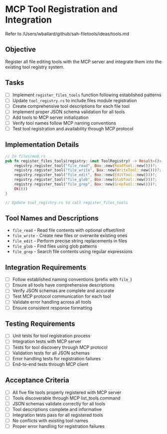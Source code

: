 # MCP Tool Registration and Integration

Refer to /Users/wballard/github/sah-filetools/ideas/tools.md

## Objective
Register all file editing tools with the MCP server and integrate them into the existing tool registry system.

## Tasks
- [ ] Implement `register_files_tools` function following established patterns
- [ ] Update `tool_registry.rs` to include files module registration
- [ ] Create comprehensive tool descriptions for each file tool
- [ ] Implement proper JSON schema validation for all tools
- [ ] Add tools to MCP server initialization
- [ ] Verify tool names follow MCP naming conventions
- [ ] Test tool registration and availability through MCP protocol

## Implementation Details
```rust
// In files/mod.rs
pub fn register_files_tools(registry: &mut ToolRegistry) -> Result<()> {
    registry.register_tool("file_read", Box::new(ReadTool::new()))?;
    registry.register_tool("file_write", Box::new(WriteTool::new()))?;
    registry.register_tool("file_edit", Box::new(EditTool::new()))?;
    registry.register_tool("file_glob", Box::new(GlobTool::new()))?;
    registry.register_tool("file_grep", Box::new(GrepTool::new()))?;
    Ok(())
}

// Update tool_registry.rs to call register_files_tools
```

## Tool Names and Descriptions
- `file_read` - Read file contents with optional offset/limit
- `file_write` - Create new files or overwrite existing ones
- `file_edit` - Perform precise string replacements in files
- `file_glob` - Find files using glob patterns
- `file_grep` - Search file contents using regular expressions

## Integration Requirements
- [ ] Follow established naming conventions (prefix with `file_`)
- [ ] Ensure all tools have comprehensive descriptions
- [ ] Verify JSON schemas are complete and accurate
- [ ] Test MCP protocol communication for each tool
- [ ] Validate error handling across all tools
- [ ] Ensure consistent response formatting

## Testing Requirements
- [ ] Unit tests for tool registration process
- [ ] Integration tests with MCP server
- [ ] Tests for tool discovery through MCP protocol
- [ ] Validation tests for all JSON schemas
- [ ] Error handling tests for registration failures
- [ ] End-to-end tests through MCP client

## Acceptance Criteria
- [ ] All five file tools properly registered with MCP server
- [ ] Tools discoverable through MCP list_tools command
- [ ] JSON schemas validate correctly for all tools
- [ ] Tool descriptions complete and informative
- [ ] Integration tests pass for all registered tools
- [ ] No conflicts with existing tool names
- [ ] Proper error handling for registration failures